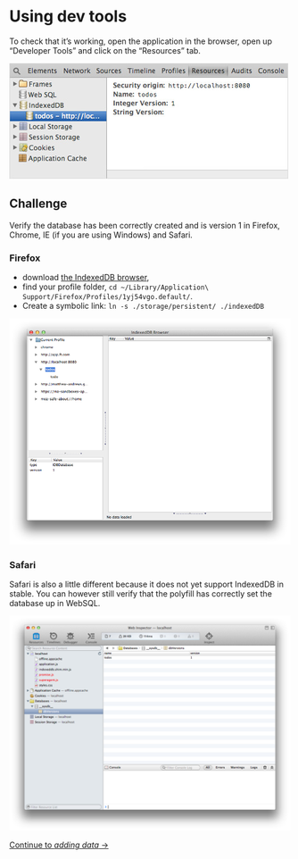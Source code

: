 # Using dev tools

To check that it’s working, open the application in the browser, open up “Developer Tools” and click on the “Resources” tab.

![Screenshot of the IndexedDB in Chrome Dev Tools](./chrome.jpg)

## Challenge

Verify the database has been correctly created and is version 1 in Firefox, Chrome, IE (if you are using Windows) and Safari.

### Firefox

- download [the IndexedDB browser](https://addons.mozilla.org/en-us/firefox/addon/indexeddb-browser/),
- find your profile folder, `cd ~/Library/Application\ Support/Firefox/Profiles/1yj54vgo.default/`.
- Create a symbolic link: `ln -s ./storage/persistent/ ./indexedDB`

![Firefox IndexedDB Dev Tools](./firefox.png)

### Safari

Safari is also a little different because it does not yet support IndexedDB in stable.  You can however still verify that the polyfill has correctly set the database up in WebSQL.

![Safari IndexedDB Dev Tools](./safari.png)

[Continue to *adding data* →](../04-adding-data)
